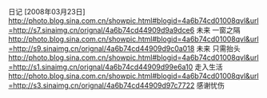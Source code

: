 日记 [2008年03月23日]
http://photo.blog.sina.com.cn/showpic.html#blogid=4a6b74cd01008qvl&url=http://s7.sinaimg.cn/orignal/4a6b74cd44909d9a9dce6
 未来 一窗之隔
http://photo.blog.sina.com.cn/showpic.html#blogid=4a6b74cd01008qvl&url=http://s9.sinaimg.cn/orignal/4a6b74cd44909d9c0a018
未来 只需抬头
http://photo.blog.sina.com.cn/showpic.html#blogid=4a6b74cd01008qvl&url=http://s1.sinaimg.cn/orignal/4a6b74cd44909d99e6a10
走入生活
http://photo.blog.sina.com.cn/showpic.html#blogid=4a6b74cd01008qvl&url=http://s3.sinaimg.cn/orignal/4a6b74cd44909d97c7722
感谢忧伤
